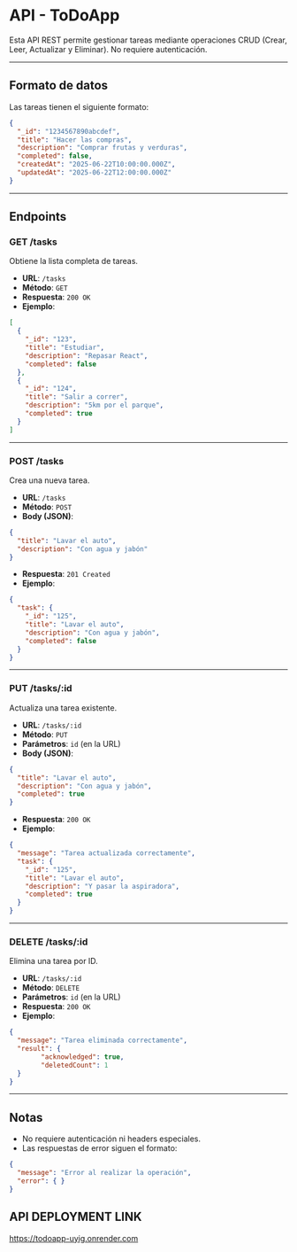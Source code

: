 
# API - ToDoApp

Esta API REST permite gestionar tareas mediante operaciones CRUD (Crear, Leer, Actualizar y Eliminar). No requiere autenticación.

---

## Formato de datos

Las tareas tienen el siguiente formato:

```json
{
  "_id": "1234567890abcdef",
  "title": "Hacer las compras",
  "description": "Comprar frutas y verduras",
  "completed": false,
  "createdAt": "2025-06-22T10:00:00.000Z",
  "updatedAt": "2025-06-22T12:00:00.000Z"
}
```

---

## Endpoints

### GET /tasks

Obtiene la lista completa de tareas.

- **URL**: `/tasks`
- **Método**: `GET`
- **Respuesta**: `200 OK`
- **Ejemplo**:

```json
[
  {
    "_id": "123",
    "title": "Estudiar",
    "description": "Repasar React",
    "completed": false
  },
  {
    "_id": "124",
    "title": "Salir a correr",
    "description": "5km por el parque",
    "completed": true
  }
]
```

---

### POST /tasks

Crea una nueva tarea.

- **URL**: `/tasks`
- **Método**: `POST`
- **Body (JSON)**:

```json
{
  "title": "Lavar el auto",
  "description": "Con agua y jabón"
}
```

- **Respuesta**: `201 Created`
- **Ejemplo**:

```json
{
  "task": {
    "_id": "125",
    "title": "Lavar el auto",
    "description": "Con agua y jabón",
    "completed": false
  }
}
```

---

### PUT /tasks/:id

Actualiza una tarea existente.

- **URL**: `/tasks/:id`
- **Método**: `PUT`
- **Parámetros**: `id` (en la URL)
- **Body (JSON)**:

```json
{
  "title": "Lavar el auto",
  "description": "Con agua y jabón",
  "completed": true
}
```

- **Respuesta**: `200 OK`
- **Ejemplo**:

```json
{
  "message": "Tarea actualizada correctamente",
  "task": {
    "_id": "125",
    "title": "Lavar el auto",
    "description": "Y pasar la aspiradora",
    "completed": true
  }
}
```

---

### DELETE /tasks/:id

Elimina una tarea por ID.

- **URL**: `/tasks/:id`
- **Método**: `DELETE`
- **Parámetros**: `id` (en la URL)
- **Respuesta**: `200 OK`
- **Ejemplo**:

```json
{
  "message": "Tarea eliminada correctamente",
  "result": {
        "acknowledged": true,
        "deletedCount": 1
  }
}
```

---

## Notas

- No requiere autenticación ni headers especiales.
- Las respuestas de error siguen el formato:

```json
{
  "message": "Error al realizar la operación",
  "error": { }
}
```

## API DEPLOYMENT LINK
https://todoapp-uyig.onrender.com
